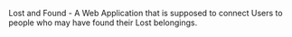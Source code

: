 Lost and Found -
A Web Application that is supposed to connect Users to people who may have found their Lost belongings.
